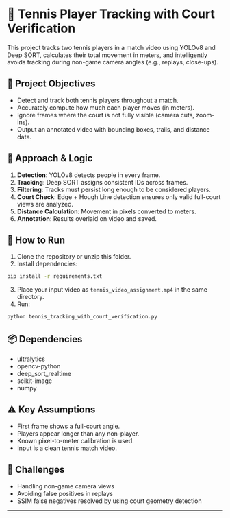 # 🎾 Tennis Player Tracking with Court Verification

This project tracks two tennis players in a match video using YOLOv8 and Deep SORT, calculates their total movement in meters, and intelligently avoids tracking during non-game camera angles (e.g., replays, close-ups).

## 📌 Project Objectives

- Detect and track both tennis players throughout a match.
- Accurately compute how much each player moves (in meters).
- Ignore frames where the court is not fully visible (camera cuts, zoom-ins).
- Output an annotated video with bounding boxes, trails, and distance data.

## 🧠 Approach & Logic

1. **Detection**: YOLOv8 detects people in every frame.
2. **Tracking**: Deep SORT assigns consistent IDs across frames.
3. **Filtering**: Tracks must persist long enough to be considered players.
4. **Court Check**: Edge + Hough Line detection ensures only valid full-court views are analyzed.
5. **Distance Calculation**: Movement in pixels converted to meters.
6. **Annotation**: Results overlaid on video and saved.

## 🚀 How to Run

1. Clone the repository or unzip this folder.
2. Install dependencies:
```bash
pip install -r requirements.txt
```
3. Place your input video as `tennis_video_assignment.mp4` in the same directory.
4. Run:
```bash
python tennis_tracking_with_court_verification.py
```

## 📦 Dependencies

- ultralytics
- opencv-python
- deep_sort_realtime
- scikit-image
- numpy

## ⚠️ Key Assumptions

- First frame shows a full-court angle.
- Players appear longer than any non-player.
- Known pixel-to-meter calibration is used.
- Input is a clean tennis match video.

## 🚧 Challenges

- Handling non-game camera views
- Avoiding false positives in replays
- SSIM false negatives resolved by using court geometry detection

---
